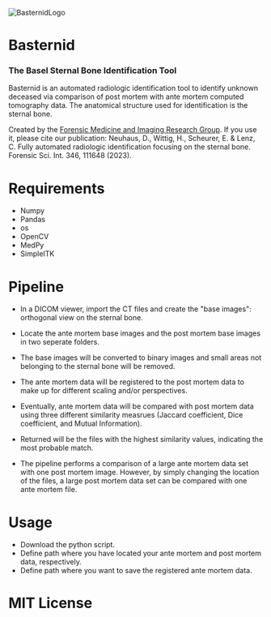 ![BasternidLogo](https://user-images.githubusercontent.com/114567200/204021043-cf59ebdd-eda6-4304-98e7-422f575fe94a.svg)

# Basternid
### The Basel Sternal Bone Identification Tool

Basternid is an automated radiologic identification tool to identify unknown deceased via comparison of post mortem with ante mortem computed tomography data. 
The anatomical structure used for identification is the sternal bone.

Created by the [Forensic Medicine and Imaging Research Group](https://dbe.unibas.ch/en/research/imaging-modelling-diagnosis/forensic-medicine-imaging-research-group/).
If you use it, please cite our publication: 
Neuhaus, D., Wittig, H., Scheurer, E. & Lenz, C. Fully automated radiologic identification focusing on the sternal bone. Forensic Sci. Int. 346, 111648 (2023).

# Requirements
+ Numpy
+ Pandas
+ os
+ OpenCV
+ MedPy
+ SimpleITK

# Pipeline
+ In a DICOM viewer, import the CT files and create the "base images": orthogonal view on the sternal bone.
+ Locate the ante mortem base images and the post mortem base images in two seperate folders.
+ The base images will be converted to binary images and small areas not belonging to the sternal bone will be removed.
+ The ante mortem data will be registered to the post mortem data to make up for different scaling and/or perspectives.
+ Eventually, ante mortem data will be compared with post mortem data using three different similarity measrues (Jaccard coefficient, Dice coefficient, and Mutual Information).
+ Returned will be the files with the highest similarity values, indicating the most probable match.

+ The pipeline performs a comparison of a large ante mortem data set with one post mortem image. However, by simply changing the location of the files, a large post mortem 
data set can be compared with one ante mortem file.


# Usage
+ Download the python script.
+ Define path where you have located your ante mortem and post mortem data, respectively. 
+ Define path where you want to save the registered ante mortem data.

# MIT License
